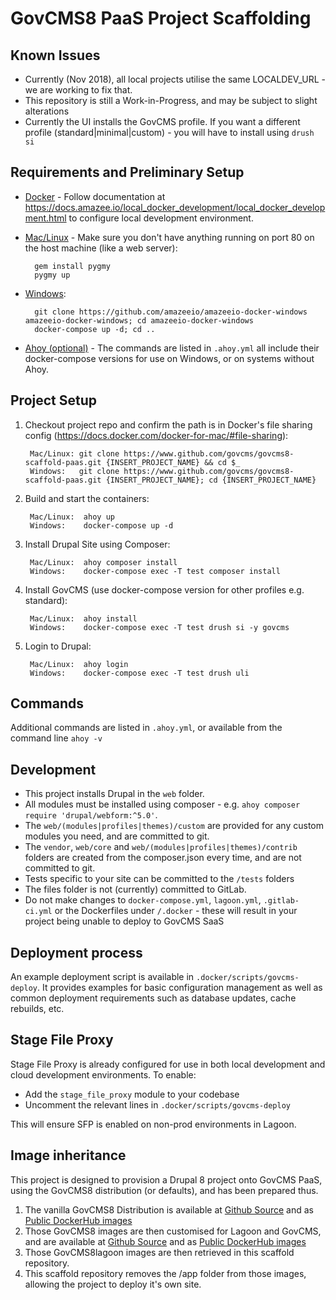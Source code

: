 # GovCMS8 PaaS Project Scaffolding

## Known Issues

* Currently (Nov 2018), all local projects utilise the same LOCALDEV_URL - we are working to fix that.
* This repository is still a Work-in-Progress, and may be subject to slight alterations
* Currently the UI installs the GovCMS profile.  If you want a different profile (standard|minimal|custom) - you will have to install using `drush si`

## Requirements and Preliminary Setup

* [Docker](https://docs.docker.com/install/) - Follow documentation at https://docs.amazee.io/local_docker_development/local_docker_development.html to configure local development environment.

* [Mac/Linux](https://docs.amazee.io/local_docker_development/pygmy.html) - Make sure you don't have anything running on port 80 on the host machine (like a web server):

        gem install pygmy
        pygmy up

* [Windows](https://docs.amazee.io/local_docker_development/windows.html):    

        git clone https://github.com/amazeeio/amazeeio-docker-windows amazeeio-docker-windows; cd amazeeio-docker-windows
        docker-compose up -d; cd ..

* [Ahoy (optional)](http://ahoy-cli.readthedocs.io/en/latest/#installation) - The commands are listed in `.ahoy.yml` all include their docker-compose versions for use on Windows, or on systems without Ahoy.

## Project Setup

1. Checkout project repo and confirm the path is in Docker's file sharing config (https://docs.docker.com/docker-for-mac/#file-sharing):

        Mac/Linux: git clone https://www.github.com/govcms/govcms8-scaffold-paas.git {INSERT_PROJECT_NAME} && cd $_
        Windows:   git clone https://www.github.com/govcms/govcms8-scaffold-paas.git {INSERT_PROJECT_NAME}; cd {INSERT_PROJECT_NAME}

2. Build and start the containers:

        Mac/Linux:  ahoy up
        Windows:    docker-compose up -d

3. Install Drupal Site using Composer:

        Mac/Linux:  ahoy composer install
        Windows:    docker-compose exec -T test composer install

4. Install GovCMS (use docker-compose version for other profiles e.g. standard):

        Mac/Linux:  ahoy install
        Windows:    docker-compose exec -T test drush si -y govcms

5. Login to Drupal:

        Mac/Linux:  ahoy login
        Windows:    docker-compose exec -T test drush uli

## Commands

Additional commands are listed in `.ahoy.yml`, or available from the command line `ahoy -v`

## Development

* This project installs Drupal in the `web` folder.
* All modules must be installed using composer - e.g. `ahoy composer require 'drupal/webform:^5.0'`.
* The `web/(modules|profiles|themes)/custom` are provided for any custom modules you need, and are committed to git.
* The `vendor`, `web/core` and `web/(modules|profiles|themes)/contrib` folders are created from the composer.json every time, and are not committed to git.
* Tests specific to your site can be committed to the `/tests` folders
* The files folder is not (currently) committed to GitLab.
* Do not make changes to `docker-compose.yml`, `lagoon.yml`, `.gitlab-ci.yml` or the Dockerfiles under `/.docker` - these will result in your project being unable to deploy to GovCMS SaaS

## Deployment process

An example deployment script is available in `.docker/scripts/govcms-deploy`. It provides examples for basic configuration management as well as common deployment requirements such as database updates, cache rebuilds, etc.

## Stage File Proxy

Stage File Proxy is already configured for use in both local development and cloud development environments. To enable:
  - Add the `stage_file_proxy` module to your codebase
  - Uncomment the relevant lines in `.docker/scripts/govcms-deploy`

This will ensure SFP is enabled on non-prod environments in Lagoon.

## Image inheritance

This project is designed to provision a Drupal 8 project onto GovCMS PaaS, using the GovCMS8 distribution (or defaults), and has been prepared thus.

1. The vanilla GovCMS8 Distribution is available at [Github Source](https://github.com/govcms/govcms8) and as [Public DockerHub images](https://hub.docker.com/r/govcms8)
2. Those GovCMS8 images are then customised for Lagoon and GovCMS, and are available at [Github Source](https://github.com/govcms/govcms8lagoon) and as [Public DockerHub images](https://hub.docker.com/r/govcms8lagoon)
3. Those GovCMS8lagoon images are then retrieved in this scaffold repository.
4. This scaffold repository removes the /app folder from those images, allowing the project to deploy it's own site.
